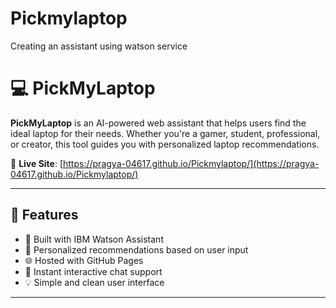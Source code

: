 # Pickmylaptop
Creating an assistant using watson service
# 💻 PickMyLaptop

**PickMyLaptop** is an AI-powered web assistant that helps users find the ideal laptop for their needs. Whether you're a gamer, student, professional, or creator, this tool guides you with personalized laptop recommendations.

🔗 **Live Site**: [https://pragya-04617.github.io/Pickmylaptop/](https://pragya-04617.github.io/Pickmylaptop/)

---

## 🚀 Features

- 🤖 Built with IBM Watson Assistant
- 🎯 Personalized recommendations based on user input
- 🌐 Hosted with GitHub Pages
- 💬 Instant interactive chat support
- 💡 Simple and clean user interface

---


